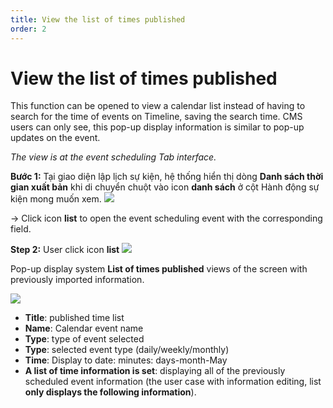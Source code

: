 ```yaml
---
title: View the list of times published
order: 2
---
```


# View the list of times published
This function can be opened to view a calendar list instead of having to search for the time of events on Timeline, saving the search time. CMS users can only see, this pop-up display information is similar to pop-up updates on the event.

*The view is at the event scheduling Tab interface.*

 **Bước 1:** Tại giao diện lập lịch sự kiện, hệ thống hiển thị dòng **Danh sách thời gian xuất bản** khi di chuyển chuột vào icon **danh sách** ở cột Hành động sự kiện mong muốn xem. ![](../../images/Icon_List.png)

→ Click icon **list** to open the event scheduling event with the corresponding field.

 **Step 2:** User click icon **list**  ![](../../images/Icon_List.png)

 Pop-up display system **List of times published** views of the screen with previously imported information.

 ![](../../images/Popup_publictime_Schedule.png)

* **Title**: published time list
* **Name**: Calendar event name
* **Type**: type of event selected
* **Type**: selected event type (daily/weekly/monthly)
* **Time**: Display to date: minutes: days-month-May
* **A list of time information is set**: displaying all of the previously scheduled event information (the user case with information editing, list **only displays the following information**).